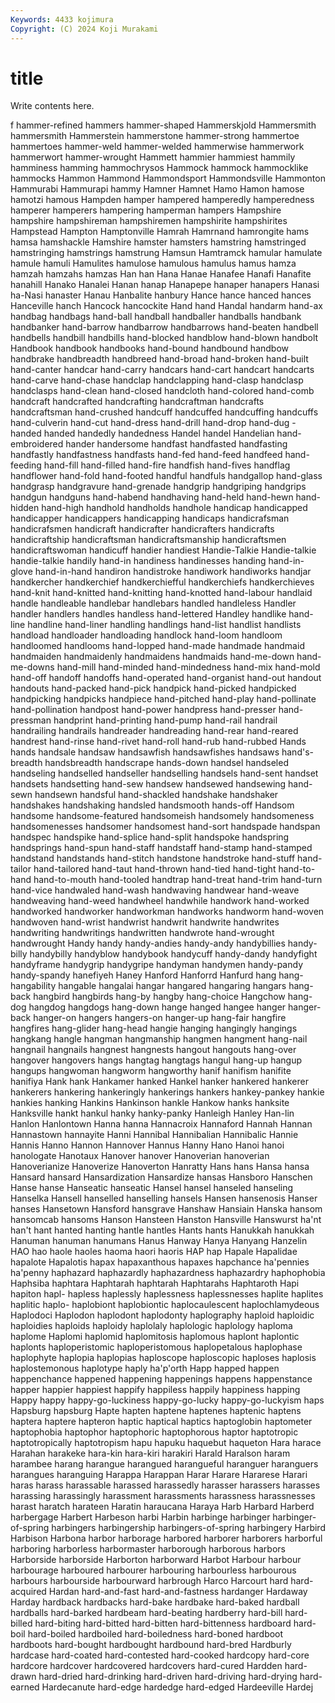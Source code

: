 ```yaml
---
Keywords: 4433 kojimura
Copyright: (C) 2024 Koji Murakami
---
```


# title

Write contents here.



f hammer-refined hammers hammer-shaped Hammerskjold
Hammersmith hammersmith Hammerstein hammerstone hammer-strong hammertoe hammertoes hammer-weld hammer-welded hammerwise
hammerwork hammerwort hammer-wrought Hammett hammier hammiest hammily hamminess hamming hammochrysos
Hammock hammock hammocklike hammocks Hammon Hammond Hammondsport Hammondsville Hammonton Hammurabi
Hammurapi hammy Hamner Hamnet Hamo Hamon hamose hamotzi hamous Hampden
hamper hampered hamperedly hamperedness hamperer hamperers hampering hamperman hampers Hampshire
hampshire hampshireman hampshiremen hampshirite hampshirites Hampstead Hampton Hamptonville Hamrah Hamrnand
hamrongite hams hamsa hamshackle Hamshire hamster hamsters hamstring hamstringed hamstringing
hamstrings hamstrung Hamsun Hamtramck hamular hamulate hamule hamuli Hamulites hamulose
hamulous hamulus hamus hamza hamzah hamzahs hamzas Han han Hana
Hanae Hanafee Hanafi Hanafite hanahill Hanako Hanalei Hanan hanap Hanapepe
hanaper hanapers Hanasi ha-Nasi hanaster Hanau Hanbalite hanbury Hance hance
hanced hances Hanceville hanch Hancock hancockite Hand hand Handal handarm
hand-ax handbag handbags hand-ball handball handballer handballs handbank handbanker hand-barrow
handbarrow handbarrows hand-beaten handbell handbells handbill handbills hand-blocked handblow hand-blown
handbolt Handbook handbook handbooks hand-bound handbound handbow handbrake handbreadth handbreed
hand-broad hand-broken hand-built hand-canter handcar hand-carry handcars hand-cart handcart handcarts
hand-carve hand-chase handclap handclapping hand-clasp handclasp handclasps hand-clean hand-closed handcloth
hand-colored hand-comb handcraft handcrafted handcrafting handcraftman handcrafts handcraftsman hand-crushed handcuff
handcuffed handcuffing handcuffs hand-culverin hand-cut hand-dress hand-drill hand-drop hand-dug -handed
handed handedly handedness Handel handel Handelian hand-embroidered hander handersome handfast
handfasted handfasting handfastly handfastness handfasts hand-fed hand-feed handfeed hand-feeding hand-fill
hand-filled hand-fire handfish hand-fives handflag handflower hand-fold hand-footed handful handfuls
handgallop hand-glass handgrasp handgravure hand-grenade handgrip handgriping handgrips handgun handguns
hand-habend handhaving hand-held hand-hewn hand-hidden hand-high handhold handholds handhole handicap
handicapped handicapper handicappers handicapping handicaps handicrafsman handicrafsmen handicraft handicrafter handicrafters
handicrafts handicraftship handicraftsman handicraftsmanship handicraftsmen handicraftswoman handicuff handier handiest Handie-Talkie
Handie-talkie handie-talkie handily hand-in handiness handinesses handing hand-in-glove hand-in-hand handiron
handistroke handiwork handiworks handjar handkercher handkerchief handkerchiefful handkerchiefs handkerchieves hand-knit
hand-knitted hand-knitting hand-knotted hand-labour handlaid handle handleable handlebar handlebars handled
handleless Handler handler handlers handles handless hand-lettered Handley handlike hand-line
handline hand-liner handling handlings hand-list handlist handlists handload handloader handloading
handlock hand-loom handloom handloomed handlooms hand-lopped hand-made handmade handmaid handmaiden
handmaidenly handmaidens handmaids hand-me-down hand-me-downs hand-mill hand-minded hand-mindedness hand-mix hand-mold
hand-off handoff handoffs hand-operated hand-organist hand-out handout handouts hand-packed hand-pick
handpick hand-picked handpicked handpicking handpicks handpiece hand-pitched hand-play hand-pollinate hand-pollination
handpost hand-power handpress hand-presser hand-pressman handprint hand-printing hand-pump hand-rail handrail
handrailing handrails handreader handreading hand-rear hand-reared handrest hand-rinse hand-rivet hand-roll
hand-rub hand-rubbed Hands hands handsale handsaw handsawfish handsawfishes handsaws hand's-breadth
handsbreadth handscrape hands-down handsel handseled handseling handselled handseller handselling handsels
hand-sent handset handsets handsetting hand-sew handsew handsewed handsewing hand-sewn handsewn
handsful hand-shackled handshake handshaker handshakes handshaking handsled handsmooth hands-off Handsom
handsome handsome-featured handsomeish handsomely handsomeness handsomenesses handsomer handsomest hand-sort handspade
handspan handspec handspike hand-splice hand-split handspoke handspring handsprings hand-spun hand-staff
handstaff hand-stamp hand-stamped handstand handstands hand-stitch handstone handstroke hand-stuff hand-tailor
hand-tailored hand-taut hand-thrown hand-tied hand-tight hand-to-hand hand-to-mouth hand-tooled handtrap hand-treat
hand-trim hand-turn hand-vice handwaled hand-wash handwaving handwear hand-weave handweaving hand-weed
handwheel handwhile handwork hand-worked handworked handworker handworkman handworks handworm hand-woven
handwoven hand-wrist handwrist handwrit handwrite handwrites handwriting handwritings handwritten handwrote
hand-wrought handwrought Handy handy handy-andies handy-andy handybillies handy-billy handybilly handyblow
handybook handycuff handy-dandy handyfight handyframe handygrip handygripe handyman handymen handy-pandy
handy-spandy hanefiyeh Haney Hanford Hanforrd Hanfurd hang hang- hangability hangable
hangalai hangar hangared hangaring hangars hang-back hangbird hangbirds hang-by hangby
hang-choice Hangchow hang-dog hangdog hangdogs hang-down hange hanged hangee hanger
hanger-back hanger-on hangers hangers-on hanger-up hang-fair hangfire hangfires hang-glider hang-head
hangie hanging hangingly hangings hangkang hangle hangman hangmanship hangmen hangment
hang-nail hangnail hangnails hangnest hangnests hangout hangouts hang-over hangover hangovers
hangs hangtag hangtags hangul hang-up hangup hangups hangwoman hangworm hangworthy
hanif hanifism hanifite hanifiya Hank hank Hankamer hanked Hankel hanker
hankered hankerer hankerers hankering hankeringly hankerings hankers hankey-pankey hankie hankies
hanking Hankins Hankinson hankle Hankow hanks hanksite Hanksville hankt hankul
hanky hanky-panky Hanleigh Hanley Han-lin Hanlon Hanlontown Hanna hanna Hannacroix
Hannaford Hannah Hannan Hannastown hannayite Hanni Hannibal Hannibalian Hannibalic Hannie
Hannis Hanno Hannon Hannover Hannus Hanny Hano Hanoi hanoi hanologate
Hanotaux Hanover hanover Hanoverian hanoverian Hanoverianize Hanoverize Hanoverton Hanratty Hans
hans Hansa hansa Hansard hansard Hansardization Hansardize hansas Hansboro Hanschen
Hanse hanse Hanseatic hanseatic Hansel hansel hanseled hanseling Hanselka Hansell
hanselled hanselling hansels Hansen hansenosis Hanser hanses Hansetown Hansford hansgrave
Hanshaw Hansiain Hanska hansom hansomcab hansoms Hanson Hansteen Hanston Hansville
Hanswurst ha'nt han't hant hanted hanting hantle hantles Hants hants
Hanukkah hanukkah Hanuman hanuman hanumans Hanus Hanway Hanya Hanyang Hanzelin
HAO hao haole haoles haoma haori haoris HAP hap Hapale
Hapalidae hapalote Hapalotis hapax hapaxanthous hapaxes hapchance ha'pennies ha'penny haphazard
haphazardly haphazardness haphazardry haphophobia Haphsiba haphtara Haphtarah haphtarah Haphtarahs Haphtaroth
Hapi hapiton hapl- hapless haplessly haplessness haplessnesses haplite haplites haplitic
haplo- haplobiont haplobiontic haplocaulescent haplochlamydeous Haplodoci Haplodon haplodont haplodonty haplography
haploid haploidic haploidies haploids haploidy haplolaly haplologic haplology haploma haplome
Haplomi haplomid haplomitosis haplomous haplont haplontic haplonts haploperistomic haploperistomous haplopetalous
haplophase haplophyte haplopia haplopias haploscope haploscopic haploses haplosis haplostemonous haplotype
haply ha'p'orth Happ happed happen happenchance happened happening happenings happens
happenstance happer happier happiest happify happiless happily happiness happing Happy
happy happy-go-luckiness happy-go-lucky happy-go-luckyism haps Hapsburg hapsburg Hapte hapten haptene
haptenes haptenic haptens haptera haptere hapteron haptic haptical haptics haptoglobin
haptometer haptophobia haptophor haptophoric haptophorous haptor haptotropic haptotropically haptotropism hapu
hapuku haquebut haqueton Hara harace Harahan harakeke hara-kin hara-kiri harakiri
Harald Haralson haram harambee harang harangue harangued harangueful haranguer haranguers
harangues haranguing Harappa Harappan Harar Harare Hararese Harari haras harass
harassable harassed harassedly harasser harassers harasses harassing harassingly harassment harassments
harassness harassnesses harast haratch harateen Haratin haraucana Haraya Harb Harbard
Harberd harbergage Harbert Harbeson harbi Harbin harbinge harbinger harbinger-of-spring harbingers
harbingership harbingers-of-spring harbingery Harbird Harbison Harbona harbor harborage harbored harborer
harborers harborful harboring harborless harbormaster harborough harborous harbors Harborside harborside
Harborton harborward Harbot Harbour harbour harbourage harboured harbourer harbouring harbourless
harbourous harbours harbourside harbourward harbrough Harco Harcourt hard hard-acquired Hardan
hard-and-fast hard-and-fastness hardanger Hardaway Harday hardback hardbacks hard-bake hardbake hard-baked
hardball hardballs hard-barked hardbeam hard-beating hardberry hard-bill hard-billed hard-biting hard-bitted
hard-bitten hard-bittenness hardboard hard-boil hard-boiled hardboiled hard-boiledness hard-boned hardboot hardboots
hard-bought hardbought hardbound hard-bred Hardburly hardcase hard-coated hard-contested hard-cooked hardcopy
hard-core hardcore hardcover hardcovered hardcovers hard-cured Hardden hard-drawn hard-dried hard-drinking
hard-driven hard-driving hard-drying hard-earned Hardecanute hard-edge hardedge hard-edged Hardeeville Hardej
